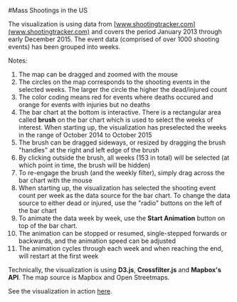 #Mass Shootings in the US

The visualization is using data from [www.shootingtracker.com](www.shootingtracker.com) and covers the period January 2013 through early December 2015. The event data (comprised of over 1000 shooting events) has been grouped into weeks. 

Notes:

1. The map can be dragged and zoomed with the mouse
2. The circles on the map corresponds to the shooting events in the selected weeks. The larger the circle the higher the dead/injured count 
3. The color coding means red for events where deaths occured and orange for events with injuries but no deaths
4. The bar chart at the bottom is interactive. There is a rectangular area called **brush** on the bar chart which is used to select the weeks of interest. When starting up, the visualization has preselected the weeks in the range of October 2014 to October 2015
5. The brush can be dragged sideways, or resized by dragging the brush "handles" at the right and left edge of the brush
6. By clicking outside the brush, all weeks (153 in total) will be selected (at which point in time, the brush will be hidden)
7. To re-engage the brush (and the weekly filter), simply drag across the bar chart with the mouse
8. When starting up, the visualization has selected the shooting event count per week as the data source for the bar chart. To change the data source to either dead or injured, use the "radio" buttons on the left of the bar chart
9. To animate the data week by week, use the **Start Animation** button on top of the bar chart. 
10. The animation can be stopped or resumed, single-stepped forwards or backwards, and the animation speed can be adjusted
11. The animation cycles through each week and when reaching the end, will restart at the first week

Technically, the visualization is using **D3.js**, **Crossfilter.js** and **Mapbox's API**. The map source is Mapbox and Open Streetmaps.

See the visualization in action [here](http://bl.ocks.org/boeric/c1fe5650da3d6e790706). 